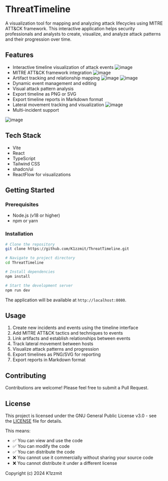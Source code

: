 # ThreatTimeline

A visualization tool for mapping and analyzing attack lifecycles using MITRE ATT&CK framework. This interactive application helps security professionals and analysts to create, visualize, and analyze attack patterns and their progression over time.

## Features

- Interactive timeline visualization of attack events
![image](https://github.com/user-attachments/assets/55646593-209c-4f27-8b0c-5ecd69e1b00c)
- MITRE ATT&CK framework integration
![image](https://github.com/user-attachments/assets/7f6b3922-4c06-4c1f-97e3-9b9f7adace3f)
- Artifact tracking and relationship mapping
![image](https://github.com/user-attachments/assets/e9877af4-54e8-4f27-9c29-21a850e35844)
![image](https://github.com/user-attachments/assets/cb25f0d1-45a7-4321-8398-4af65142bbd9)
- Dynamic event management and editing
- Visual attack pattern analysis
- Export timeline as PNG or SVG
- Export timeline reports in Markdown format
- Lateral movement tracking and visualization
![image](https://github.com/user-attachments/assets/d9efe2f5-6933-453c-a0bb-2f3656ccba83)
- Multi-incident support
  
![image](https://github.com/user-attachments/assets/08a2e538-3166-45ee-a0a0-a6ef5bb2ad7d)

## Tech Stack

- Vite
- React
- TypeScript
- Tailwind CSS
- shadcn/ui
- ReactFlow for visualizations

## Getting Started

### Prerequisites

- Node.js (v18 or higher)
- npm or yarn

### Installation

```bash
# Clone the repository
git clone https://github.com/K1zzmit/ThreatTimeline.git

# Navigate to project directory
cd ThreatTimeline

# Install dependencies
npm install

# Start the development server
npm run dev
```

The application will be available at `http://localhost:8080`.

## Usage

1. Create new incidents and events using the timeline interface
2. Add MITRE ATT&CK tactics and techniques to events
3. Link artifacts and establish relationships between events
4. Track lateral movement between hosts
5. Visualize attack patterns and progression
6. Export timelines as PNG/SVG for reporting
7. Export reports in Markdown format

## Contributing

Contributions are welcome! Please feel free to submit a Pull Request.

## License

This project is licensed under the GNU General Public License v3.0 - see the [LICENSE](LICENSE) file for details.

This means:
- ✅ You can view and use the code
- ✅ You can modify the code
- ✅ You can distribute the code
- ❌ You cannot use it commercially without sharing your source code
- ❌ You cannot distribute it under a different license

Copyright (c) 2024 K1zzmit

